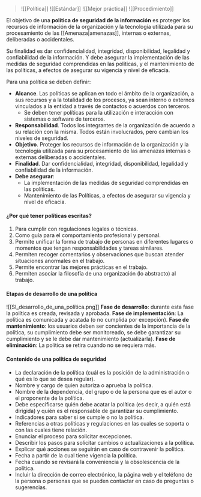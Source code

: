 >![[Política]]
>![[Estándar]]
>![[Mejor práctica]]
>![[Procedimiento]]

El objetivo de una **política de seguridad de la información** es proteger los recursos de información de la organización y la tecnología utilizada para su procesamiento de las [[Amenaza|amenazas]], internas o externas, deliberadas o accidentales.

Su finalidad es dar confidencialidad, integridad, disponibilidad, legalidad y confiabilidad de la información. Y debe asegurar la implementación de las medidas de seguridad comprendidas en las politicas, y el mantenimiento de las políticas, a efectos de asegurar su vigencia y nivel de eficacia.

Para una política se deben definir:
- **Alcance**. Las políticas se aplican en todo el ámbito de la organización, a sus recursos y a la totalidad de los procesos, ya sean interno o externos vinculados a la entidad a través de contactos o acuerdos con terceros.
	- Se deben tener políticas para la utilización e interacción con sistemas o software de terceros.
- **Responsabilidad**. Todos los integrantes de la organización de acuerdo a su relación con la misma. Todos están involucrados, pero cambian los niveles de seguridad. 
- **Objetivo**. Proteger los recursos de información de la organización y la tecnología utilizada para su procesamiento de las amenazas internas o externas deliberadas o accidentales. 
- **Finalidad**. Dar confidencialidad, integridad, disponibilidad, legalidad y confiabilidad de la información. 
- **Debe asegurar**: 
	- La implementación de las medidas de seguridad comprendidas en las políticas. 
	- Mantenimiento de las Políticas, a efectos de asegurar su vigencia y nivel de eficacia.

#### ¿Por qué tener políticas escritas?
1. Para cumplir con regulaciones legales o técnicas.
2. Como guía para el comportamiento profesional y personal.
3. Permite unificar la forma de trabajo de personas en diferentes lugares o momentos que tengan responsabilidades y tareas similares.
4. Permiten recoger comentarios y observaciones que buscan atender situaciones anormales en el trabajo.
5. Permite encontrar las mejores prácticas en el trabajo.
6. Permiten asociar la filosofía de una organización (lo abstracto) al trabajo.

#### Etapas de desarrollo de una política
![[SI_desarrollo_de_una_política.png]]
**Fase de desarrollo**: durante esta fase la política es creada, revisada y aprobada. 
**Fase de implementación**: La política es comunicada y acatada (o no cumplida por excepción).
**Fase de mantenimiento**: los usuarios deben ser concientes de la importancia de la política, su cumplimiento debe ser monitoreado, se debe garantizar su cumplimiento y se le debe dar mantenimiento (actualizarla).
**Fase de eliminación**: La política se retira cuando no se requiera más.

#### Contenido de una política de seguridad
- La declaración de la política (cuál es la posición de la administración o qué es lo que se desea regular).
- Nombre y cargo de quien autoriza o aprueba la política.
- Nombre de la dependencia, del grupo o de la persona que es el autor o el proponente de la política.
- Debe especificarse quién debe acatar la política (es decir, a quién está dirigida) y quién es el responsable de garantizar su cumplimiento.
- Indicadores para saber si se cumple o no la política.
- Referencias a otras políticas y regulaciones en las cuales se soporta o con las cuales tiene relación.
- Enunciar el proceso para solicitar excepciones.
- Describir los pasos para solicitar cambios o actualizaciones a la política.
- Explicar qué acciones se seguirán en caso de contravenir la política.
- Fecha a partir de la cual tiene vigencia la política.
- Fecha cuando se revisará la conveniencia y la obsolescencia de la política.
- Incluir la dirección de correo electrónico, la página web y el teléfono de la persona o personas que se pueden contactar en caso de preguntas o sugerencias.